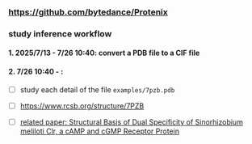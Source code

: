 ### https://github.com/bytedance/Protenix

### study inference workflow
#### 1. 2025/7/13 - 7/26 10:40: convert a PDB file to a CIF file
#### 2. 7/26 10:40 - : 
- [ ] study each detail of the file `examples/7pzb.pdb`
- [ ] https://www.rcsb.org/structure/7PZB
- [ ] [related paper: Structural Basis of Dual Specificity of Sinorhizobium meliloti Clr, a cAMP and cGMP Receptor Protein](https://journals.asm.org/doi/10.1128/mbio.03028-22)

